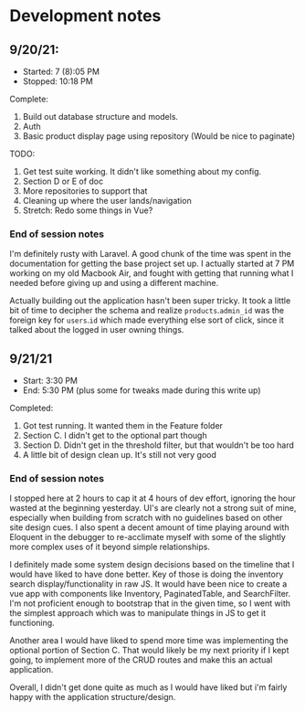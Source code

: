 # Development notes

## 9/20/21:   
 * Started: 7 (8):05 PM   
 * Stopped: 10:18 PM
 
 Complete:
 1. Build out database structure and models.
 2. Auth
 3. Basic product display page using repository
     (Would be nice to paginate)
  
 TODO:
 1. Get test suite working.  It didn't like something about my config.
 2. Section D or E of doc
 3. More repositories to support that
 4. Cleaning up where the user lands/navigation
 5. Stretch: Redo some things in Vue?
 
### End of session notes
I'm definitely rusty with Laravel.  A good chunk of the time was spent
in the documentation for getting the base project set up. 
I actually started at 7 PM working on my old Macbook Air, 
and fought with getting that running what I needed before 
giving up and using a different machine.
  
 Actually building out the application hasn't been super tricky.  It took
 a little bit of time to decipher the schema and realize `products`.`admin_id` was the foreign key for `users`.`id`
 which made everything else sort of click, since it talked about the logged in user owning things.

## 9/21/21
 * Start: 3:30 PM
 * End: 5:30 PM (plus some for tweaks made during this write up)
 
Completed:
 1. Got test running. It wanted them in the Feature folder
 2. Section C. I didn't get to the optional part though
 3. Section D. Didn't get in the threshold filter, but that wouldn't be too hard
 4. A little bit of design clean up.  It's still not very good
 
### End of session notes

I stopped here at 2 hours to cap it at 4 hours of dev effort, ignoring the hour wasted at the beginning yesterday.
UI's are clearly not a strong suit of mine, especially when building from scratch with no guidelines based on other site design cues.
I also spent a decent amount of time playing around with Eloquent in the debugger to re-acclimate myself with some of the slightly more complex uses of it beyond simple relationships.

I definitely made some system design decisions based on the timeline that I would have liked to have done better. Key of those is doing the inventory search display/functionality in raw JS.  It would have been nice to create a vue app with components like Inventory, PaginatedTable, and SearchFilter.  I'm not proficient enough to bootstrap that in the given time, so I went with the simplest approach which was to manipulate things in JS to get it functioning.

Another area I would have liked to spend more time was implementing the optional portion of Section C.  That would likely be my next priority if I kept going, to implement more of the CRUD routes and make this an actual application.

Overall, I didn't get done quite as much as I would have liked but i'm fairly happy with the application structure/design.